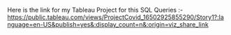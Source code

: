 Here is the link for my Tableau Project for this SQL Queries :-
https://public.tableau.com/views/ProjectCovid_16502925855290/Story1?:language=en-US&publish=yes&:display_count=n&:origin=viz_share_link

